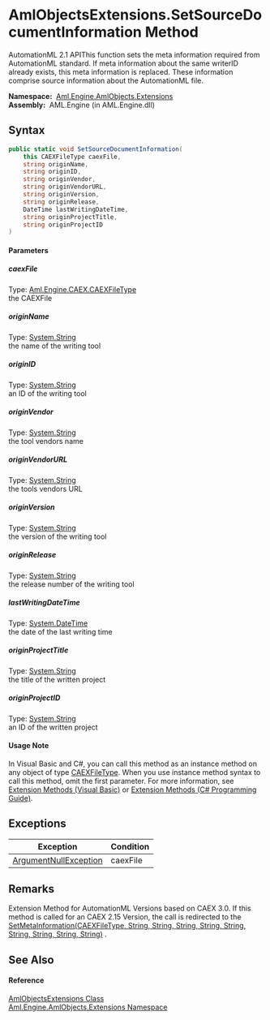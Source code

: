 AmlObjectsExtensions.SetSourceDocumentInformation Method
========================================================
AutomationML 2.1 APIThis function sets the meta information required from AutomationML standard. If meta information about the same writerID already exists, this meta information is replaced. These information comprise source information about the AutomationML file.

  **Namespace:**  [Aml.Engine.AmlObjects.Extensions][1]  
  **Assembly:**  AML.Engine (in AML.Engine.dll)

Syntax
------

```csharp
public static void SetSourceDocumentInformation(
	this CAEXFileType caexFile,
	string originName,
	string originID,
	string originVendor,
	string originVendorURL,
	string originVersion,
	string originRelease,
	DateTime lastWritingDateTime,
	string originProjectTitle,
	string originProjectID
)
```

#### Parameters

##### *caexFile*
Type: [Aml.Engine.CAEX.CAEXFileType][2]  
the CAEXFile

##### *originName*
Type: [System.String][3]  
the name of the writing tool

##### *originID*
Type: [System.String][3]  
an ID of the writing tool

##### *originVendor*
Type: [System.String][3]  
the tool vendors name

##### *originVendorURL*
Type: [System.String][3]  
the tools vendors URL

##### *originVersion*
Type: [System.String][3]  
the version of the writing tool

##### *originRelease*
Type: [System.String][3]  
the release number of the writing tool

##### *lastWritingDateTime*
Type: [System.DateTime][4]  
the date of the last writing time

##### *originProjectTitle*
Type: [System.String][3]  
the title of the written project

##### *originProjectID*
Type: [System.String][3]  
an ID of the written project

#### Usage Note
In Visual Basic and C#, you can call this method as an instance method on any object of type [CAEXFileType][2]. When you use instance method syntax to call this method, omit the first parameter. For more information, see [Extension Methods (Visual Basic)][5] or [Extension Methods (C# Programming Guide)][6].

Exceptions
----------

Exception                  | Condition 
-------------------------- | --------- 
[ArgumentNullException][7] | caexFile  


Remarks
-------
 Extension Method for AutomationML Versions based on CAEX 3.0. If this method is called for an CAEX 2.15 Version, the call is redirected to the [SetMetaInformation(CAEXFileType, String, String, String, String, String, String, String, String, String)][8] . 

See Also
--------

#### Reference
[AmlObjectsExtensions Class][9]  
[Aml.Engine.AmlObjects.Extensions Namespace][1]  

[1]: ../README.md
[2]: ../../Aml.Engine.CAEX/CAEXFileType/README.md
[3]: https://docs.microsoft.com/dotnet/api/system.string
[4]: https://docs.microsoft.com/dotnet/api/system.datetime
[5]: https://docs.microsoft.com/dotnet/visual-basic/programming-guide/language-features/procedures/extension-methods
[6]: https://docs.microsoft.com/dotnet/csharp/programming-guide/classes-and-structs/extension-methods
[7]: https://docs.microsoft.com/dotnet/api/system.argumentnullexception
[8]: SetMetaInformation_1.md
[9]: README.md
[10]: https://www.automationml.org
[11]: ../../icons/logoShade.png